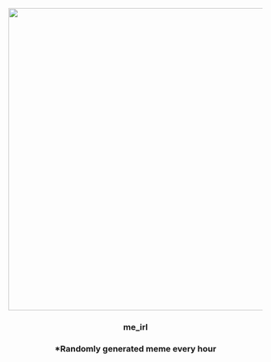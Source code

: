 <p align="center">
        <img src="https://i.redd.it/dp199ytabgn91.gif" width="600" height="600">
        </p>
        <h3 align="center">me_irl</h3>
        <h3 align="center">*Randomly generated meme every hour</h3>
    